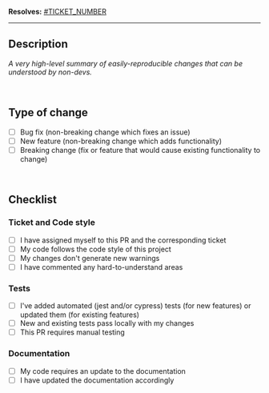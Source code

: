 **Resolves:** [#TICKET_NUMBER](https://shortcut.com)

---

## Description

_A very high-level summary of easily-reproducible changes that can be understood by non-devs._

<br />

## Type of change

- [ ] Bug fix (non-breaking change which fixes an issue)
- [ ] New feature (non-breaking change which adds functionality)
- [ ] Breaking change (fix or feature that would cause existing functionality to change)

<br />

## Checklist

### Ticket and Code style

- [ ] I have assigned myself to this PR and the corresponding ticket
- [ ] My code follows the code style of this project
- [ ] My changes don't generate new warnings
- [ ] I have commented any hard-to-understand areas

### Tests

- [ ] I've added automated (jest and/or cypress) tests (for new features) or updated them (for existing features)
- [ ] New and existing tests pass locally with my changes
- [ ] This PR requires manual testing

### Documentation

- [ ] My code requires an update to the documentation
- [ ] I have updated the documentation accordingly

